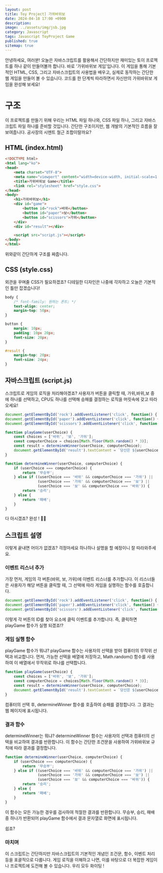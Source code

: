 ```yaml
---
layout: post
title: Toy Project] 가위바위보
date: 2024-04-18 17:00 +0900
description: 
image: ../assets/img/jsb.jpg
category: Javascript 
tags: Javascript ToyProject Game 
published: true
sitemap: true
---
```


안녕하세요, 여러분! 오늘은 자바스크립트를 활용해서 간단하지만 재미있는 토이 프로젝트를 하나 같이 만들어볼까 합니다. 바로 '가위바위보 게임'입니다. 이 게임을 통해 기본적인 HTML, CSS, 그리고 자바스크립트의 사용법을 배우고, 실제로 동작하는 간단한 웹 게임을 만들어 볼 수 있습니다. 코드를 한 단계씩 따라하면서 자신만의 가위바위보 게임을 완성해 보세요!

# 구조

이 프로젝트를 만들기 위해 우리는 HTML 파일 하나와, CSS 파일 하나, 그리고 자바스크립트 파일 하나를 준비할 것입니다. 간단한 구조이지만, 웹 개발의 기본적인 흐름을 잘 보여줍니다.
공사장의 시멘트 철근 조합이랄까요?

## HTML (index.html)
```html
<!DOCTYPE html>
<html lang="ko">
<head>
    <meta charset="UTF-8">
    <meta name="viewport" content="width=device-width, initial-scale=1.0">
    <title>가위바위보 Game</title>
    <link rel="stylesheet" href="style.css">
</head>
<body>
    <h1>가위바위보</h1>
    <div id="game">
        <button id="rock">바위</button>
        <button id="paper">보</button>
        <button id="scissors">가위</button>
    </div>
    <div id="result"></div>

    <script src="script.js"></script>
</body>
</html>
```

위와같이 간단하게 구조를 짜줍니다.

## CSS (style.css)

외관을 꾸며줄 CSS가 필요하겠죠? 디테일한 디자인은 나중에 각자하고 오늘은 기본적인 틀만 잡겠습니다!

```css
body {
    /* font-family: 원하는 폰트; */
    text-align: center;
    margin-top: 50px;
}

button {
    margin: 10px;
    padding: 10px 20px;
    font-size: 20px;
}

#result {
    margin-top: 20px;
    font-size: 24px;
}
```

## 자바스크립트 (script.js)

스크립트로 게임의 로직을 처리해야겠죠? 사용자가 버튼을 클릭할 때, 가위,바위,보 중에 하나를 선택하고, CPU도 하나를 선택해 승패를 결정하는 로직을 머릿속에 갖고 따라오세요!

```javascript
document.getElementById('rock').addEventListener('click', function() { playGame('바위'); });
document.getElementById('paper').addEventListener('click', function() { playGame('보'); });
document.getElementById('scissors').addEventListener('click', function() { playGame('가위'); });

function playGame(userChoice) {
    const choices = ['바위', '보', '가위'];
    const computerChoice = choices[Math.floor(Math.random() * 3)];
    const result = determineWinner(userChoice, computerChoice);
    document.getElementById('result').textContent = `당신은 ${userChoice}를 선택했습니다. 컴퓨터는 ${computerChoice}를 선택했습니다. 결과는 ${result}입니다.`;
}

function determineWinner(userChoice, computerChoice) {
    if (userChoice === computerChoice) {
        return '무승부';
    } else if ((userChoice === '바위' && computerChoice === '가위') ||
               (userChoice === '가위' && computerChoice === '보') ||
               (userChoice === '보' && computerChoice === '바위')) {
        return '승리';
    } else {
        return '패배';
    }
}
```
다 아시겠죠? 완성 ! 🤣🤣

## 스크립트 설명
이렇게 끝내면 어이가 없겠죠? 걱정마세요 하나하나 설명을 할 예정이니 잘 따라와주세요.

### 이벤트 리스너 추가
가장 먼저, 게임의 각 버튼(바위, 보, 가위)에 이벤트 리스너를 추가합니다. 이 리스너들은 사용자가 해당 버튼을 클릭할 때, 그 선택에 따라 게임을 실행하는 함수를 호출합니다.
```javascript
document.getElementById('rock').addEventListener('click', function() { playGame('바위'); });
document.getElementById('paper').addEventListener('click', function() { playGame('보'); });
document.getElementById('scissors').addEventListener('click', function() { playGame('가위'); });
```
이렇게 각 버튼의 ID를 찾아 요소에 클릭 이벤트를 추가합니다. 즉, 클릭하면 playGame 함수가 실행 되겠죠!?

### 게임 실행 함수
playGame 함수가 뭐냐? playGame 함수는 사용자의 선택을 받아 컴퓨터의 무작위 선택과 비교합니다. 먼저, 가능한 선택을 배열에 저장하고, Math.random() 함수를 사용하여 이 배열에서 무작위로 하나를 선택합니다.
```javascript
function playGame(userChoice) {
    const choices = ['바위', '보', '가위'];
    const computerChoice = choices[Math.floor(Math.random() * 3)];
    const result = determineWinner(userChoice, computerChoice);
    document.getElementById('result').textContent = `당신은 ${userChoice}를 선택했습니다. 컴퓨터는 ${computerChoice}를 선택했습니다. 결과는 ${result}입니다.`;
}
```
컴퓨터의 선택 후, determineWinner 함수를 호출하여 승패를 결정합니다. 그 결과는 웹 페이지에 표시됩니다.

### 결과 함수
determineWinner는 뭐냐? determineWinner 함수는 사용자의 선택과 컴퓨터의 선택을 비교하여 결과를 반환합니다. 이 함수는 간단한 조건문을 사용하여 가위바위보 규칙에 따라 결과를 결정합니다.
```javascript
function determineWinner(userChoice, computerChoice) {
    if (userChoice === computerChoice) {
        return '무승부';
    } else if ((userChoice === '바위' && computerChoice === '가위') ||
               (userChoice === '가위' && computerChoice === '보') ||
               (userChoice === '보' && computerChoice === '바위')) {
        return '승리';
    } else {
        return '패배';
    }
}
```
이 함수는 모든 가능한 경우를 검사하여 적절한 결과를 반환합니다. 무승부, 승리, 패배 중 하나가 반환되어 playGame 함수에서 결과 문자열로 화면에 표시됩니다.

쉽죠? 


### 마치며
이 스크립트는 간단하지만 자바스크립트의 기본적인 개념인 조건문, 함수, 이벤트 처리 등을 포괄적으로 다룹니다. 게임 로직을 이해하고 나면, 이를 바탕으로 더 복잡한 게임이나 프로젝트에 도전해 볼 수 있습니다. 우리 모두 화이팅 !


